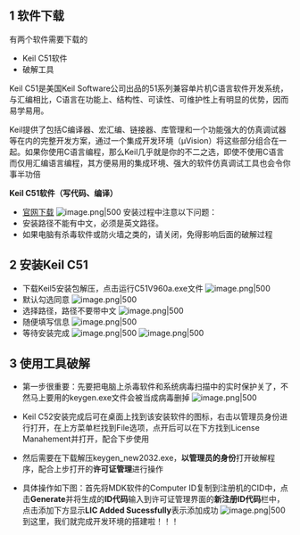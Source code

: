 ## 1 软件下载

有两个软件需要下载的
- Keil C51软件
- 破解工具

Keil C51是美国Keil Software公司出品的51系列兼容单片机C语言软件开发系统，与汇编相比，C语言在功能上、结构性、可读性、可维护性上有明显的优势，因而易学易用。

Keil提供了包括C编译器、宏汇编、链接器、库管理和一个功能强大的仿真调试器等在内的完整开发方案，通过一个集成开发环境（μVision）将这些部分组合在一起。如果你使用C语言编程，那么Keil几乎就是你的不二之选，即使不使用C语言而仅用汇编语言编程，其方便易用的集成环境、强大的软件仿真调试工具也会令你事半功倍

**Keil C51软件（写代码、编译）** 
- [官网下载](https://www.keil.com/download/product/)
  ![image.png|500](https://my-obsidian-image.oss-cn-guangzhou.aliyuncs.com/2025/01/2a0818e15f1ef6ee1df1bf5a7cd1b1c1.png)
安装过程中注意以下问题：
- 安装路径不能有中文，必须是英文路径。
- 如果电脑有杀毒软件或防火墙之类的，请关闭，免得影响后面的破解过程

## 2 安装Keil C51

- 下载Keil5安装包解压，点击运行C51V960a.exe文件
  ![image.png|500](https://my-obsidian-image.oss-cn-guangzhou.aliyuncs.com/2025/01/23171adcd39ee053a2cc6a683b4140d2.png)
- 默认勾选同意
  ![image.png|500](https://my-obsidian-image.oss-cn-guangzhou.aliyuncs.com/2025/01/8f92eae606c6b92a3d00125d9db01664.png)
- 选择路径，路径不要带中文
  ![image.png|500](https://my-obsidian-image.oss-cn-guangzhou.aliyuncs.com/2025/01/fc14b2fed53de2a91a8856641f8fb81b.png)
- 随便填写信息
  ![image.png|500](https://my-obsidian-image.oss-cn-guangzhou.aliyuncs.com/2025/01/795a85b99d82b378a5a4fc426b180d02.png)
- 等待安装完成
  ![image.png|500](https://my-obsidian-image.oss-cn-guangzhou.aliyuncs.com/2025/01/4713b977737f75dbe19948027d7cdbb5.png)
![image.png|500](https://my-obsidian-image.oss-cn-guangzhou.aliyuncs.com/2025/01/636c2666c434238f7cd718c50eec8b09.png)

## 3 使用工具破解

- 第一步很重要：先要把电脑上杀毒软件和系统病毒扫描中的实时保护关了，不然马上要用的keygen.exe文件会被当成病毒删掉
  ![image.png|500](https://my-obsidian-image.oss-cn-guangzhou.aliyuncs.com/2025/01/b7893e4dd0639c90199dec22b3a8627c.png)
- Keil C52安装完成后可在桌面上找到该安装软件的图标，右击以管理员身份进行打开，在上方菜单栏找到File选项，点开后可以在下方找到License Manahement并打开，配合下步使用
  
- 然后需要在下载解压keygen_new2032.exe，**以管理员的身份**打开破解程序，配合上步打开的**许可证管理**进行操作
- 具体操作如下图：首先将MDK软件的Computer ID复制到注册机的CID中，点击**Generate**并将生成的**ID代码**输入到许可证管理界面的**新注册ID代码**栏中，点击添加下方显示**LIC Added Sucessfully**表示添加成功
  ![image.png|500](https://my-obsidian-image.oss-cn-guangzhou.aliyuncs.com/2025/01/b86df1aa60ebaa8ff9d4dc4d8e6d6ebb.png)
到这里，我们就完成开发环境的搭建啦！！！